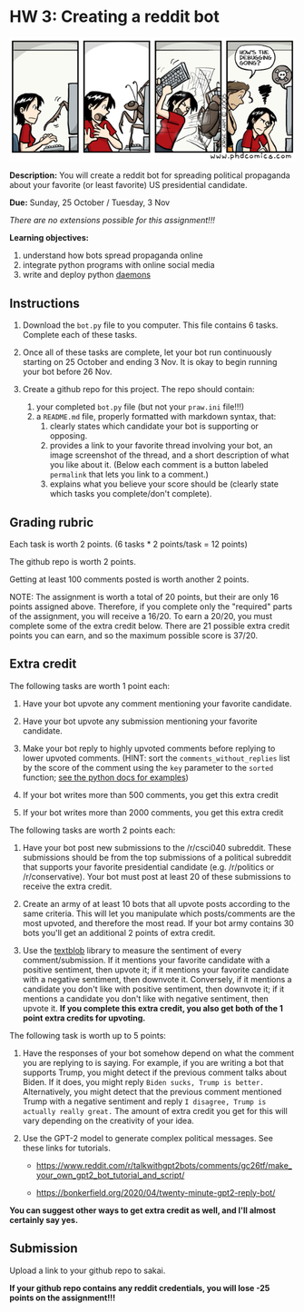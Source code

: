 # HW 3: Creating a reddit bot

![comic](phd011406s.gif)

**Description:** 
You will create a reddit bot for spreading political propaganda about your favorite (or least favorite) US presidential candidate.

**Due:**
Sunday, 25 October / Tuesday, 3 Nov

*There are no extensions possible for this assignment!!!*

**Learning objectives:**

1. understand how bots spread propaganda online
1. integrate python programs with online social media
1. write and deploy python [daemons](https://en.wikipedia.org/wiki/Daemon_(computing))

## Instructions

1. Download the `bot.py` file to you computer.  This file contains 6 tasks.  Complete each of these tasks.

1. Once all of these tasks are complete, let your bot run continuously starting on 25 October and ending 3 Nov.  It is okay to begin running your bot before 26 Nov.

1. Create a github repo for this project.  The repo should contain:

    1. your completed `bot.py` file (but not your `praw.ini` file!!!)
    1. a `README.md` file, properly formatted with markdown syntax, that:
        1. clearly states which candidate your bot is supporting or opposing.
        1. provides a link to your favorite thread involving your bot, an image screenshot of the thread, and a short description of what you like about it.  (Below each comment is a button labeled `permalink` that lets you link to a comment.)
        1. explains what you believe your score should be (clearly state which tasks you complete/don't complete).  

## Grading rubric

Each task is worth 2 points.  (6 tasks * 2 points/task = 12 points)

The github repo is worth 2 points.

Getting at least 100 comments posted is worth another 2 points.

NOTE: 
The assignment is worth a total of 20 points, but their are only 16 points assigned above.
Therefore, if you complete only the "required" parts of the assignment, you will receive a 16/20.
To earn a 20/20, you must complete some of the extra credit below.
There are 21 possible extra credit points you can earn,
and so the maximum possible score is 37/20.

## Extra credit

The following tasks are worth 1 point each:

1. Have your bot upvote any comment mentioning your favorite candidate.

1. Have your bot upvote any submission mentioning your favorite candidate.

1. Make your bot reply to highly upvoted comments before replying to lower upvoted comments.  (HINT: sort the `comments_without_replies` list by the score of the comment using the `key` parameter to the `sorted` function; [see the python docs for examples](https://docs.python.org/3/howto/sorting.html)) 

1. If your bot writes more than 500 comments, you get this extra credit

1. If your bot writes more than 2000 comments, you get this extra credit

The following tasks are worth 2 points each:

1. Have your bot post new submissions to the /r/csci040 subreddit.  These submissions should be from the top submissions of a political subreddit that supports your favorite presidential candidate (e.g. /r/politics or /r/conservative).  Your bot must post at least 20 of these submissions to receive the extra credit.

1. Create an army of at least 10 bots that all upvote posts according to the same criteria.  This will let you manipulate which posts/comments are the most upvoted, and therefore the most read.  If your bot army contains 30 bots you'll get an additional 2 points of extra credit.

1. Use the [textblob](https://textblob.readthedocs.io/en/dev/quickstart.html) library to measure the sentiment of every comment/submission.
   If it mentions your favorite candidate with a positive sentiment, then upvote it;
   if it mentions your favorite candidate with a negative sentiment, then downvote it.
   Conversely, if it mentions a candidate you don't like with positive sentiment, then downvote it;
   if it mentions a candidate you don't like with negative sentiment, then upvote it.
   **If you complete this extra credit, you also get both of the 1 point extra credits for upvoting.**

The following task is worth up to 5 points:

1. Have the responses of your bot somehow depend on what the comment you are replying to is saying.  For example, if you are writing a bot that supports Trump, you might detect if the previous comment talks about Biden.  If it does, you might reply `Biden sucks, Trump is better.`  Alternatively, you might detect that the previous comment mentioned Trump with a negative sentiment and reply `I disagree, Trump is actually really great.`  The amount of extra credit you get for this will vary depending on the creativity of your idea.

1. Use the GPT-2 model to generate complex political messages.  See these links for tutorials.

    * https://www.reddit.com/r/talkwithgpt2bots/comments/gc26tf/make_your_own_gpt2_bot_tutorial_and_script/

    * https://bonkerfield.org/2020/04/twenty-minute-gpt2-reply-bot/

**You can suggest other ways to get extra credit as well, and I'll almost certainly say yes.**

## Submission

Upload a link to your github repo to sakai.

**If your github repo contains any reddit credentials, you will lose -25 points on the assignment!!!**

